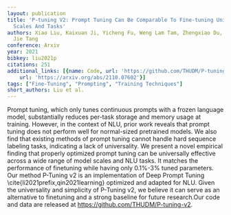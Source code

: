 ```yaml
---
layout: publication
title: 'P-tuning V2: Prompt Tuning Can Be Comparable To Fine-tuning Universally Across
  Scales And Tasks'
authors: Xiao Liu, Kaixuan Ji, Yicheng Fu, Weng Lam Tam, Zhengxiao Du, Zhilin Yang,
  Jie Tang
conference: Arxiv
year: 2021
bibkey: liu2021p
citations: 251
additional_links: [{name: Code, url: 'https://github.com/THUDM/P-tuning-v2'}, {name: Paper,
    url: 'https://arxiv.org/abs/2110.07602'}]
tags: ["Fine-Tuning", "Prompting", "Training Techniques"]
short_authors: Liu et al.
---
```

Prompt tuning, which only tunes continuous prompts with a frozen language
model, substantially reduces per-task storage and memory usage at training.
However, in the context of NLU, prior work reveals that prompt tuning does not
perform well for normal-sized pretrained models. We also find that existing
methods of prompt tuning cannot handle hard sequence labeling tasks, indicating
a lack of universality. We present a novel empirical finding that properly
optimized prompt tuning can be universally effective across a wide range of
model scales and NLU tasks. It matches the performance of finetuning while
having only 0.1%-3% tuned parameters. Our method P-Tuning v2 is an
implementation of Deep Prompt Tuning \cite\{li2021prefix,qin2021learning\}
optimized and adapted for NLU. Given the universality and simplicity of
P-Tuning v2, we believe it can serve as an alternative to finetuning and a
strong baseline for future research.Our code and data are released at
https://github.com/THUDM/P-tuning-v2.